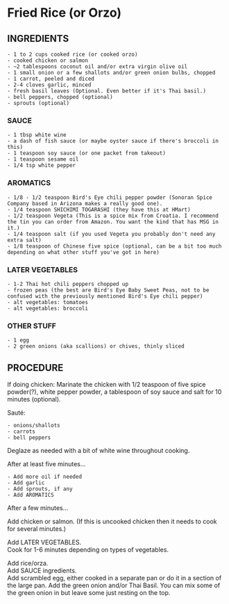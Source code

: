 # Fried Rice (or Orzo)  
   
## INGREDIENTS   

    - 1 to 2 cups cooked rice (or cooked orzo)
    - cooked chicken or salmon  
    - ~2 tablespoons coconut oil and/or extra virgin olive oil
    - 1 small onion or a few shallots and/or green onion bulbs, chopped
    - 1 carrot, peeled and diced
    - 2-4 cloves garlic, minced
    - fresh basil leaves (Optional. Even better if it's Thai basil.)
    - bell peppers, chopped (optional)
    - sprouts (optional)
  
### SAUCE  
	- 1 tbsp white wine
	- a dash of fish sauce (or maybe oyster sauce if there's broccoli in this)  
	- 1 teaspoon soy sauce (or one packet from takeout)  
	- 1 teaspoon sesame oil  
	- 1/4 tsp white pepper
	  
### AROMATICS  
    - 1/8 - 1/2 teaspoon Bird's Eye chili pepper powder (Sonoran Spice Company based in Arizona makes a really good one).
	- 1/4 teaspoon SHICHIMI TOGARASHI (they have this at HMart)  
    - 1/2 teaspoon Vegeta (This is a spice mix from Croatia. I recommend the tin you can order from Amazon. You want the kind that has MSG in it.)  
    - 1/4 teaspoon salt (if you used Vegeta you probably don't need any extra salt)
	- 1/8 teaspoon of Chinese five spice (optional, can be a bit too much depending on what other stuff you've got in here)          
  
### LATER VEGETABLES  
    - 1-2 Thai hot chili peppers chopped up
    - frozen peas (the best are Bird's Eye Baby Sweet Peas, not to be confused with the previously mentioned Bird's Eye chili pepper)
    - alt vegetables: tomatoes
    - alt vegetables: broccoli
  
### OTHER STUFF
    - 1 egg 
    - 2 green onions (aka scallions) or chives, thinly sliced 
  
## PROCEDURE   
  
If doing chicken: Marinate the chicken with 1/2 teaspoon of five spice powder(?), white pepper powder, a tablespoon of soy sauce and salt for 10 minutes (optional).
  
Sauté:  

    - onions/shallots
    - carrots
    - bell peppers
      
Deglaze as needed with a bit of white wine throughout cooking.      
      
After at least five minutes…  
     
	- Add more oil if needed
	- Add garlic
	- Add sprouts, if any
	- Add AROMATICS
      
After a few minutes…

Add chicken or salmon. (If this is uncooked chicken then it needs to cook for several minutes.)  
  
Add LATER VEGETABLES.  
Cook for 1-6 minutes depending on types of vegetables.    

Add rice/orza.  
Add SAUCE ingredients.  
Add scrambled egg, either cooked in a separate pan or do it in a section of the large pan. 
Add the green onion and/or Thai Basil. You can mix some of the green onion in but leave some just resting on the top.
